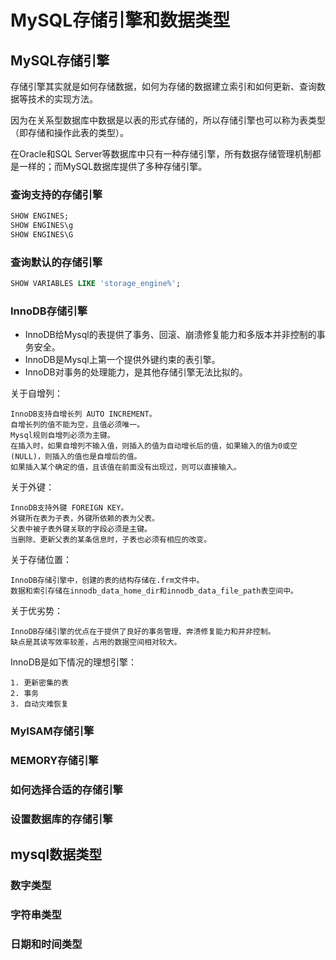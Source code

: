 # MySQL存储引擎和数据类型

##  MySQL存储引擎
存储引擎其实就是如何存储数据，如何为存储的数据建立索引和如何更新、查询数据等技术的实现方法。

因为在关系型数据库中数据是以表的形式存储的，所以存储引擎也可以称为表类型（即存储和操作此表的类型）。

在Oracle和SQL Server等数据库中只有一种存储引擎，所有数据存储管理机制都是一样的；而MySQL数据库提供了多种存储引擎。

### 查询支持的存储引擎
```sql
SHOW ENGINES;
SHOW ENGINES\g
SHOW ENGINES\G
```

### 查询默认的存储引擎
```sql
SHOW VARIABLES LIKE 'storage_engine%';
```

### InnoDB存储引擎
+ InnoDB给Mysql的表提供了事务、回滚、崩溃修复能力和多版本并非控制的事务安全。
+ InnoDB是Mysql上第一个提供外键约束的表引擎。
+ InnoDB对事务的处理能力，是其他存储引擎无法比拟的。

关于自增列：
```text
InnoDB支持自增长列 AUTO INCREMENT。
自增长列的值不能为空，且值必须唯一。
Mysql规则自增列必须为主键。
在插入时，如果自增列不输入值，则插入的值为自动增长后的值，如果输入的值为0或空(NULL)，则插入的值也是自增后的值。
如果插入某个确定的值，且该值在前面没有出现过，则可以直接输入。
```

关于外键：
```text
InnoDB支持外键 FOREIGN KEY。
外键所在表为子表，外键所依赖的表为父表。
父表中被子表外键关联的字段必须是主键。
当删除、更新父表的某条信息时，子表也必须有相应的改变。
```

关于存储位置：
```text
InnoDB存储引擎中，创建的表的结构存储在.frm文件中。
数据和索引存储在innodb_data_home_dir和innodb_data_file_path表空间中。
```

关于优劣势：
```text
InnoDB存储引擎的优点在于提供了良好的事务管理、奔溃修复能力和并非控制。
缺点是其读写效率较差，占用的数据空间相对较大。
```

InnoDB是如下情况的理想引擎：
```text
1. 更新密集的表
2. 事务
3. 自动灾难恢复
```

### MyISAM存储引擎


### MEMORY存储引擎


### 如何选择合适的存储引擎


### 设置数据库的存储引擎


## mysql数据类型

### 数字类型


### 字符串类型


### 日期和时间类型

